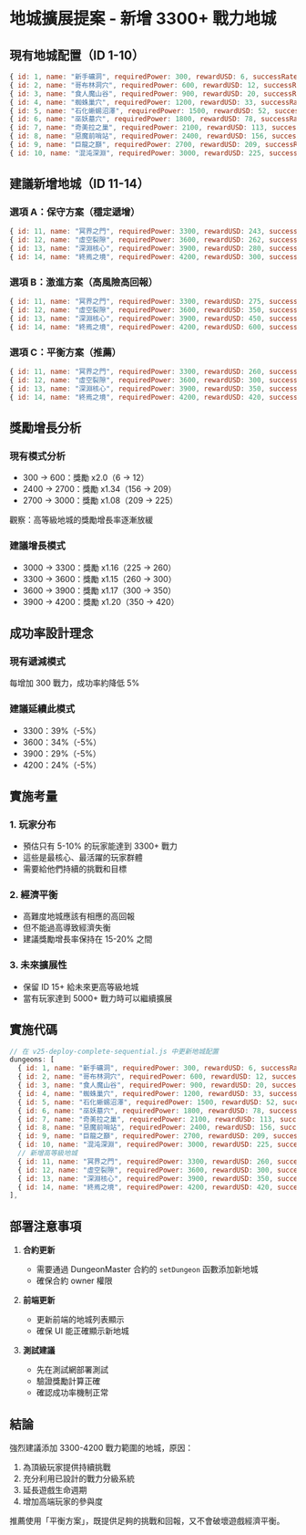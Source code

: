 # 地城擴展提案 - 新增 3300+ 戰力地城

## 現有地城配置（ID 1-10）
```javascript
{ id: 1, name: "新手礦洞", requiredPower: 300, rewardUSD: 6, successRate: 89 },
{ id: 2, name: "哥布林洞穴", requiredPower: 600, rewardUSD: 12, successRate: 84 },
{ id: 3, name: "食人魔山谷", requiredPower: 900, rewardUSD: 20, successRate: 79 },
{ id: 4, name: "蜘蛛巢穴", requiredPower: 1200, rewardUSD: 33, successRate: 74 },
{ id: 5, name: "石化蜥蜴沼澤", requiredPower: 1500, rewardUSD: 52, successRate: 69 },
{ id: 6, name: "巫妖墓穴", requiredPower: 1800, rewardUSD: 78, successRate: 64 },
{ id: 7, name: "奇美拉之巢", requiredPower: 2100, rewardUSD: 113, successRate: 59 },
{ id: 8, name: "惡魔前哨站", requiredPower: 2400, rewardUSD: 156, successRate: 54 },
{ id: 9, name: "巨龍之巔", requiredPower: 2700, rewardUSD: 209, successRate: 49 },
{ id: 10, name: "混沌深淵", requiredPower: 3000, rewardUSD: 225, successRate: 44 }
```

## 建議新增地城（ID 11-14）

### 選項 A：保守方案（穩定遞增）
```javascript
{ id: 11, name: "冥界之門", requiredPower: 3300, rewardUSD: 243, successRate: 39 },
{ id: 12, name: "虛空裂隙", requiredPower: 3600, rewardUSD: 262, successRate: 34 },
{ id: 13, name: "深淵核心", requiredPower: 3900, rewardUSD: 280, successRate: 29 },
{ id: 14, name: "終焉之境", requiredPower: 4200, rewardUSD: 300, successRate: 24 }
```

### 選項 B：激進方案（高風險高回報）
```javascript
{ id: 11, name: "冥界之門", requiredPower: 3300, rewardUSD: 275, successRate: 38 },
{ id: 12, name: "虛空裂隙", requiredPower: 3600, rewardUSD: 350, successRate: 32 },
{ id: 13, name: "深淵核心", requiredPower: 3900, rewardUSD: 450, successRate: 26 },
{ id: 14, name: "終焉之境", requiredPower: 4200, rewardUSD: 600, successRate: 20 }
```

### 選項 C：平衡方案（推薦）
```javascript
{ id: 11, name: "冥界之門", requiredPower: 3300, rewardUSD: 260, successRate: 39 },
{ id: 12, name: "虛空裂隙", requiredPower: 3600, rewardUSD: 300, successRate: 34 },
{ id: 13, name: "深淵核心", requiredPower: 3900, rewardUSD: 350, successRate: 29 },
{ id: 14, name: "終焉之境", requiredPower: 4200, rewardUSD: 420, successRate: 24 }
```

## 獎勵增長分析

### 現有模式分析
- 300 → 600：獎勵 x2.0（6 → 12）
- 2400 → 2700：獎勵 x1.34（156 → 209）
- 2700 → 3000：獎勵 x1.08（209 → 225）

觀察：高等級地城的獎勵增長率逐漸放緩

### 建議增長模式
- 3000 → 3300：獎勵 x1.16（225 → 260）
- 3300 → 3600：獎勵 x1.15（260 → 300）
- 3600 → 3900：獎勵 x1.17（300 → 350）
- 3900 → 4200：獎勵 x1.20（350 → 420）

## 成功率設計理念

### 現有遞減模式
每增加 300 戰力，成功率約降低 5%

### 建議延續此模式
- 3300：39%（-5%）
- 3600：34%（-5%）
- 3900：29%（-5%）
- 4200：24%（-5%）

## 實施考量

### 1. 玩家分布
- 預估只有 5-10% 的玩家能達到 3300+ 戰力
- 這些是最核心、最活躍的玩家群體
- 需要給他們持續的挑戰和目標

### 2. 經濟平衡
- 高難度地城應該有相應的高回報
- 但不能過高導致經濟失衡
- 建議獎勵增長率保持在 15-20% 之間

### 3. 未來擴展性
- 保留 ID 15+ 給未來更高等級地城
- 當有玩家達到 5000+ 戰力時可以繼續擴展

## 實施代碼

```javascript
// 在 v25-deploy-complete-sequential.js 中更新地城配置
dungeons: [
  { id: 1, name: "新手礦洞", requiredPower: 300, rewardUSD: 6, successRate: 89 },
  { id: 2, name: "哥布林洞穴", requiredPower: 600, rewardUSD: 12, successRate: 84 },
  { id: 3, name: "食人魔山谷", requiredPower: 900, rewardUSD: 20, successRate: 79 },
  { id: 4, name: "蜘蛛巢穴", requiredPower: 1200, rewardUSD: 33, successRate: 74 },
  { id: 5, name: "石化蜥蜴沼澤", requiredPower: 1500, rewardUSD: 52, successRate: 69 },
  { id: 6, name: "巫妖墓穴", requiredPower: 1800, rewardUSD: 78, successRate: 64 },
  { id: 7, name: "奇美拉之巢", requiredPower: 2100, rewardUSD: 113, successRate: 59 },
  { id: 8, name: "惡魔前哨站", requiredPower: 2400, rewardUSD: 156, successRate: 54 },
  { id: 9, name: "巨龍之巔", requiredPower: 2700, rewardUSD: 209, successRate: 49 },
  { id: 10, name: "混沌深淵", requiredPower: 3000, rewardUSD: 225, successRate: 44 },
  // 新增高等級地城
  { id: 11, name: "冥界之門", requiredPower: 3300, rewardUSD: 260, successRate: 39 },
  { id: 12, name: "虛空裂隙", requiredPower: 3600, rewardUSD: 300, successRate: 34 },
  { id: 13, name: "深淵核心", requiredPower: 3900, rewardUSD: 350, successRate: 29 },
  { id: 14, name: "終焉之境", requiredPower: 4200, rewardUSD: 420, successRate: 24 }
],
```

## 部署注意事項

1. **合約更新**
   - 需要通過 DungeonMaster 合約的 `setDungeon` 函數添加新地城
   - 確保合約 owner 權限

2. **前端更新**
   - 更新前端的地城列表顯示
   - 確保 UI 能正確顯示新地城

3. **測試建議**
   - 先在測試網部署測試
   - 驗證獎勵計算正確
   - 確認成功率機制正常

## 結論

強烈建議添加 3300-4200 戰力範圍的地城，原因：
1. 為頂級玩家提供持續挑戰
2. 充分利用已設計的戰力分級系統
3. 延長遊戲生命週期
4. 增加高端玩家的參與度

推薦使用「平衡方案」，既提供足夠的挑戰和回報，又不會破壞遊戲經濟平衡。